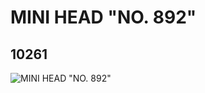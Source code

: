 # MINI HEAD "NO. 892"
## 10261
![MINI HEAD "NO. 892"](https://lc-www-live-s.legocdn.com/media/bricks/5/2/6001986.jpg)